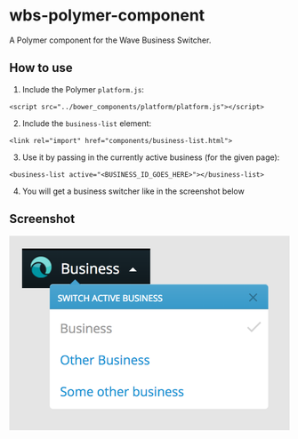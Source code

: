 # wbs-polymer-component

A Polymer component for the Wave Business Switcher.


## How to use

1. Include the Polymer `platform.js`:

  ```
  <script src="../bower_components/platform/platform.js"></script>
  ```

2. Include the `business-list` element:

  ```
  <link rel="import" href="components/business-list.html">
  ```
  
3. Use it by passing in the currently active business (for the given page):

  ```
  <business-list active="<BUSINESS_ID_GOES_HERE>"></business-list>
  ```

4. You will get a business switcher like in the screenshot below  


## Screenshot

![example](https://raw.githubusercontent.com/NickPresta/wbs-polymer-component/master/switcher.png)
